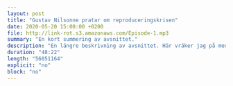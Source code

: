 ```yaml
---
layout: post
title: "Gustav Nilsonne pratar om reproduceringskrisen"
date: 2020-05-20 15:00:00 +0200
file: http://link-rot.s3.amazonaws.com/Episode-1.mp3
summary: "En kort summering av avsnittet."
description: "En längre beskrivning av avsnittet. Här vräker jag på med lite extra snack bara så att det ska gå att se hur det ser ut sedan. Ja, jag kan skriva en massa ända <b>tills</b> jag tröttnar. Dock känns det mer som att jag kommer att ha en punktlista som ser ut <i>typ</i> såhär:"
duration: "48:22" 
length: "56051164"
explicit: "no" 
block: "no"
---
```


